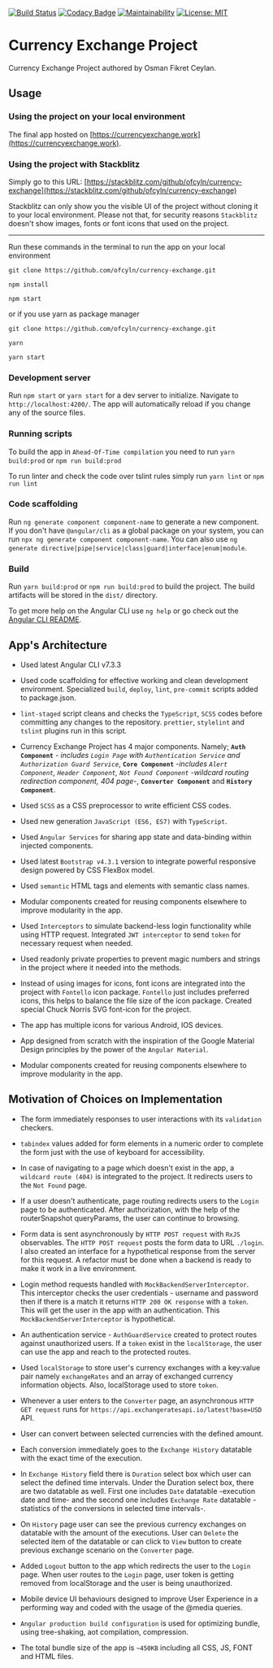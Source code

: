 [![Build Status](https://travis-ci.org/ofcyln/currency-exchange.svg?branch=master)](https://travis-ci.org/ofcyln/currency-exchange)
[![Codacy Badge](https://api.codacy.com/project/badge/Grade/0daf17f0d00b492e980b79cb9f1b2980)](https://www.codacy.com/app/ofcyln/currency-exchange?utm_source=github.com&amp;utm_medium=referral&amp;utm_content=ofcyln/currency-exchange&amp;utm_campaign=Badge_Grade)
[![Maintainability](https://api.codeclimate.com/v1/badges/e0d6ef4966fdaffb362d/maintainability)](https://codeclimate.com/github/ofcyln/currency-exchange/maintainability)
[![License: MIT](https://img.shields.io/badge/License-MIT-green.svg)](https://opensource.org/licenses/MIT)

# Currency Exchange Project

Currency Exchange Project authored by Osman Fikret Ceylan.

## Usage

### Using the project on your local environment

The final app hosted on [https://currencyexchange.work](https://currencyexchange.work).


### Using the project with Stackblitz

Simply go to this URL: [https://stackblitz.com/github/ofcyln/currency-exchange](https://stackblitz.com/github/ofcyln/currency-exchange)

Stackblitz can only show you the visible UI of the project without cloning it to your local environment. Please not that, for security reasons `Stackblitz` doesn't show images, fonts or font icons that used on the project.

----------------

Run these commands in the terminal to run the app on your local environment

    git clone https://github.com/ofcyln/currency-exchange.git

    npm install

    npm start

or if you use yarn as package manager

    git clone https://github.com/ofcyln/currency-exchange.git

    yarn

    yarn start

### Development server

Run `npm start` or `yarn start` for a dev server to initialize. 
Navigate to `http://localhost:4200/`. The app will automatically reload if you change any of the source files.

### Running scripts 

To build the app in `Ahead-Of-Time compilation` you need to run `yarn build:prod` or `npm run build:prod`

To run linter and check the code over tslint rules simply run `yarn lint` or `npm run lint`

### Code scaffolding

Run `ng generate component component-name` to generate a new component. If you don't have `@angular/cli` as a global package on your system, you can run `npx ng generate component component-name`. You can also use `ng generate directive|pipe|service|class|guard|interface|enum|module`.

### Build

Run `yarn build:prod` or `npm run build:prod` to build the project. 
The build artifacts will be stored in the `dist/` directory.

To get more help on the Angular CLI use `ng help` or go check out the [Angular CLI README](https://github.com/angular/angular-cli/blob/master/README.md).

## App's Architecture
*  Used latest Angular CLI v7.3.3

*  Used code scaffolding for effective working and clean development environment. Specialized `build`, `deploy`, `lint`, `pre-commit` scripts added to package.json.

*  `lint-staged` script cleans and checks the `TypeScript`, `SCSS` codes before committing any changes to the repository. `prettier`, `stylelint` and `tslint` plugins run in this script.

*  Currency Exchange Project has 4 major components. Namely; **`Auth Component`** - _includes `Login Page` with `Authentication Service` and `Authorization Guard Service`_, **`Core Component`** -_includes `Alert Component`, `Header Component`, `Not Found Component` -wildcard routing redirection component, 404 page-_, **`Converter Component`** and **`History Component`**.

*  Used `SCSS` as a CSS preprocessor to write efficient CSS codes.

*  Used new generation `JavaScript (ES6, ES7)` with `TypeScript`.

*  Used `Angular Services` for sharing app state and data-binding within injected components.

*  Used latest `Bootstrap v4.3.1` version to integrate powerful responsive design powered by CSS FlexBox model.

*  Used `semantic` HTML tags and elements with semantic class names.

*  Modular components created for reusing components elsewhere to improve modularity in the app.

*  Used `Interceptors` to simulate backend-less login functionality while using HTTP request. Integrated `JWT interceptor` to send `token` for necessary request when needed.

*  Used readonly private properties to prevent magic numbers and strings in the project where it needed into the methods.

*  Instead of using images for icons, font icons are integrated into the project with `Fontello` icon package. `Fontello` just includes preferred icons, this helps to balance the file size of the icon package. Created special Chuck Norris SVG font-icon for the project.

*  The app has multiple icons for various Android, IOS devices.

*  App designed from scratch with the inspiration of the Google Material Design principles by the power of the `Angular Material`.

*  Modular components created for reusing components elsewhere to improve modularity in the app.

## Motivation of Choices on Implementation

*  The form immediately responses to user interactions with its `validation` checkers.

*  `tabindex` values added for form elements in a numeric order to complete the form just with the use of keyboard for accessibility.

*  In case of navigating to a page which doesn't exist in the app, a `wildcard route (404)` is integrated to the project. It redirects users to the `Not Found` page. 

*  If a user doesn't authenticate, page routing redirects users to the `Login` page to be authenticated. After authorization, with the help of the routerSnapshot queryParams, the user can continue to browsing.

*  Form data is sent asynchronously by `HTTP POST request` with `RxJS` observables. The `HTTP POST request` posts the form data to URL `./login`. I also created an interface for a hypothetical response from the server for this request. A refactor must be done when a backend is ready to make it work in a live environment.

*  Login method requests handled with `MockBackendServerInterceptor`. This interceptor checks the user credentials - username and password then if there is a match it returns `HTTP 200 OK response` with a `token`. This will get the user in the app with an authentication. This `MockBackendServerInterceptor` is hypothetical.

*  An authentication service - `AuthGuardService` created to protect routes against unauthorized users. If a `token` exist in the `localStorage`, the user can use the app and reach to the protected routes.

*  Used `localStorage` to store user's currency exchanges with a key:value pair namely `exchangeRates` and an array of exchanged currency information objects. Also, localStorage used to store `token`.

*  Whenever a user enters to the `Converter` page, an asynchronous `HTTP GET request` runs for `https://api.exchangeratesapi.io/latest?base=USD` API.

*  User can convert between selected currencies with the defined amount.

*  Each conversion immediately goes to the `Exchange History` datatable with the exact time of the execution.

*  In `Exchange History` field there is `Duration` select box which user can select the defined time intervals. Under the Duration select box, there are two datatable as well. First one includes `Date` datatable -execution date and time- and the second one includes `Exchange Rate` datatable -statistics of the conversions in selected time intervals-.

*  On `History` page user can see the previous currency exchanges on datatable with the amount of the executions. User can `Delete` the selected item of the datatable or can click to `View` button to create previous exchange scenario on the `Converter` page.

*  Added `Logout` button to the app which redirects the user to the `Login` page. When user routes to the `Login` page, user token is getting removed from localStorage and the user is being unauthorized. 

*  Mobile device UI behaviours designed to improve User Experience in a performing way and coded with the usage of the @media queries.

*  `Angular production build configuration` is used for optimizing bundle, using tree-shaking, aot compilation, compression.

*  The total bundle size of the app is `~450KB` including all CSS, JS, FONT and HTML files.
